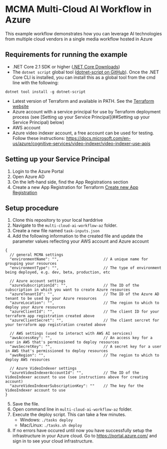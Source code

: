 # MCMA Multi-Cloud AI Workflow in Azure

This example workflow demonstrates how you can leverage AI technologies from multiple cloud vendors in a single media workflow hosted in Azure


## Requirements for running the example
* .NET Core 2.1 SDK or higher ([.NET Core Downloads](https://dotnet.microsoft.com/download))
* The `dotnet script` global tool ([dotnet-script on GitHub](https://github.com/filipw/dotnet-script)). Once the .NET Core CLI is installed, you can install this as a global tool from the cmd line with the following:
```
dotnet tool install -g dotnet-script
```
* Latest version of Terraform and available in PATH. See the [Terraform website](https://www.terraform.io/)
* Azure account with a service principal for use by Terraform deployment process (see [Setting up your Service Principal](##Setting up your Service Principal) below)
* AWS account
* Azure video indexer account, a free account can be used for testing. Follow these instructions: https://docs.microsoft.com/en-us/azure/cognitive-services/video-indexer/video-indexer-use-apis

## Setting up your Service Principal
1. Login to the Azure Portal
2. Open Azure AD
3. On the left-hand side, find the App Registrations section
4. Create a new App Registration for Terraform
[Create new App Registration](https://raw.githubusercontent.com/ebu/mcma-projects-dotnet/master/multi-cloud-ai-workflow-az/screenshots/terraform-sp-setup-1.png)

## Setup procedure
1. Clone this repository to your local harddrive
2. Navigate to the `multi-cloud-ai-workflow-az` folder.
3. Create a new file named `task-inputs.json`
4. Add the following information to the created file and update the parameter values reflecting your AWS account and Azure account 
```jsonc
{
  // general MCMA settings
  "environmentName": "",                    // A unique name for grouping your resources
  "environmentType": "",                    // The type of environment being deployed, e.g. dev, beta, production, etc

  // Azure account settings
  "azureSubscriptionId": "",                // The ID of the subscription in which you want to create Azure resources
  "azureTenantId": "",                      // The ID of the Azure AD tenant to be used by your Azure resources
  "azureLocation": "",                      // The region to which to deploy your Azure resources
  "azureClientId": "",                      // The client ID for your terraform app registration created above
  "azureClientSecret": "",                  // The client sercret for your terraform app registration created above

  // AWS settings (used to interact with AWS AI services)
  "awsAccessKey": "",                       // An access key for a user in AWS that's permissioned to deploy resources
  "awsSecretKey": "",                       // A secret key for a user in AWS that's permissioned to deploy resources
  "awsRegion": "",                          // The region to which to deploy AWS resources

  // Azure VideoIndexer settings
  "azureVideoIndexerAccountId": "",         // The ID of the VideoIndexer account to use (see instructions above for creating account)
  "azureVideoIndexerSubscriptionKey": ""    // The key for the VideoIndexer account to use
}
```

5. Save the file.
6. Open command line in `multi-cloud-ai-workflow-az` folder.
7. Execute the deploy script. This can take a few minutes.
    * Windows: `./tasks deploy`
    * Mac/Linux: `./tasks.sh deploy`
8. If no errors have occured until now you have successfully setup the infrastructure in your Azure cloud. Go to https://portal.azure.com/ and sign in to see your cloud infrastructure.
